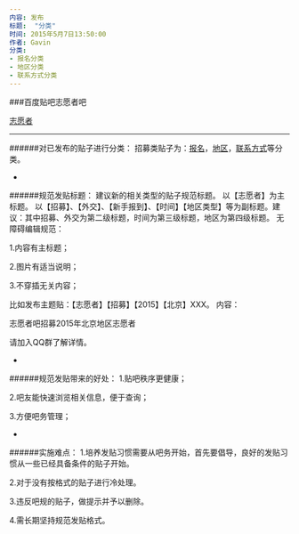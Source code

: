 ```yaml
---
内容: 发布
标题:  "分类"
时间: 2015年5月7日13:50:00
作者: Gavin
分类: 
- 报名分类
- 地区分类
- 联系方式分类
---
```


###百度贴吧志愿者吧

[志愿者](http://tieba.baidu.com/f?ie=utf-8&kw=志愿者)

---

######对已发布的贴子进行分类：
招募类贴子为：[报名](https://github.com/volunteercomputing/equn/blob/master/%E9%A1%B9%E7%9B%AE%E7%9B%AE%E5%BD%95/%E4%BC%81%E4%B8%9A%E5%B9%B3%E5%8F%B0/%E7%99%BE%E5%BA%A6/%E8%B4%B4%E5%90%A7/%E3%80%90%E5%BF%97%E6%84%BF%E8%80%85%E3%80%91/%E6%8E%A8%E5%B9%BF/%E6%8B%9B%E5%8B%9F/2015/%E6%8A%A5%E5%90%8D%E5%88%86%E7%B1%BB/%E6%8A%A5%E5%90%8D%E5%88%86%E7%B1%BB)，[地区](https://github.com/volunteercomputing/equn/blob/master/%E9%A1%B9%E7%9B%AE%E7%9B%AE%E5%BD%95/%E4%BC%81%E4%B8%9A%E5%B9%B3%E5%8F%B0/%E7%99%BE%E5%BA%A6/%E8%B4%B4%E5%90%A7/%E3%80%90%E5%BF%97%E6%84%BF%E8%80%85%E3%80%91/%E6%8E%A8%E5%B9%BF/%E6%8B%9B%E5%8B%9F/2015/%E5%9C%B0%E5%8C%BA%E5%88%86%E7%B1%BB/%E5%9C%B0%E5%8C%BA%E5%88%86%E7%B1%BB)，[联系方式](https://github.com/volunteercomputing/equn/blob/master/%E9%A1%B9%E7%9B%AE%E7%9B%AE%E5%BD%95/%E4%BC%81%E4%B8%9A%E5%B9%B3%E5%8F%B0/%E7%99%BE%E5%BA%A6/%E8%B4%B4%E5%90%A7/%E3%80%90%E5%BF%97%E6%84%BF%E8%80%85%E3%80%91/%E6%8E%A8%E5%B9%BF/%E6%8B%9B%E5%8B%9F/2015/%E8%81%94%E7%B3%BB%E6%96%B9%E5%BC%8F%E5%88%86%E7%B1%BB/%E8%81%94%E7%B3%BB%E6%96%B9%E5%BC%8F%E5%88%86%E7%B1%BB)等分类。

-

######规范发贴标题：
建议新的相关类型的贴子规范标题。
以【志愿者】为主标题。
以【招募】、【外交】、【新手报到】、【时间】【地区类型】等为副标题。建议：其中招募、外交为第二级标题，时间为第三级标题，地区为第四级标题。
无障碍编辑规范：

1.内容有主标题；

2.图片有适当说明；

3.不穿插无关内容；

比如发布主题贴：【志愿者】【招募】【2015】【北京】XXX。
内容：

志愿者吧招募2015年北京地区志愿者

请加入QQ群了解详情。

-

######规范发贴带来的好处：
1.贴吧秩序更健康；

2.吧友能快速浏览相关信息，便于查询；

3.方便吧务管理；

-

######实施难点：
1.培养发贴习惯需要从吧务开始，首先要倡导，良好的发贴习惯从一些已经具备条件的贴子开始。

2.对于没有按格式的贴子进行冷处理。

3.违反吧规的贴子，做提示并予以删除。

4.需长期坚持规范发贴格式。
